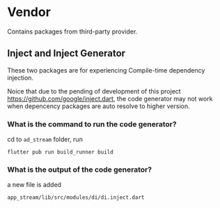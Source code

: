 # Vendor

Contains packages from third-party provider.

## Inject and Inject Generator

These two packages are for experiencing Compile-time dependency injection. 

Noice that due to the pending of development of this project https://github.com/google/inject.dart, the code generator may not work when depencency packages are auto resolve to higher version.

### What is the command to run the code generator?

cd to `ad_stream` folder, run

	flutter pub run build_runner build


### What is the output of the code generator?

a new file is added

	app_stream/lib/src/modules/di/di.inject.dart
